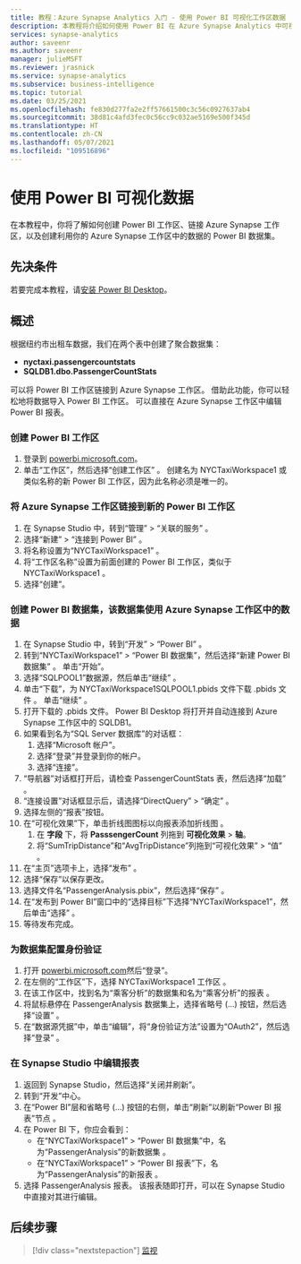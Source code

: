 ```yaml
---
title: 教程：Azure Synapse Analytics 入门 - 使用 Power BI 可视化工作区数据
description: 本教程将介绍如何使用 Power BI 在 Azure Synapse Analytics 中可视化数据。
services: synapse-analytics
author: saveenr
ms.author: saveenr
manager: julieMSFT
ms.reviewer: jrasnick
ms.service: synapse-analytics
ms.subservice: business-intelligence
ms.topic: tutorial
ms.date: 03/25/2021
ms.openlocfilehash: fe830d277fa2e2ff57661500c3c56c0927637ab4
ms.sourcegitcommit: 38d81c4afd3fec0c56cc9c032ae5169e500f345d
ms.translationtype: HT
ms.contentlocale: zh-CN
ms.lasthandoff: 05/07/2021
ms.locfileid: "109516896"
---
```

# <a name="visualize-data-with-power-bi"></a>使用 Power BI 可视化数据

在本教程中，你将了解如何创建 Power BI 工作区、链接 Azure Synapse 工作区，以及创建利用你的 Azure Synapse 工作区中的数据的 Power BI 数据集。 

## <a name="prerequisites"></a>先决条件
若要完成本教程，请[安装 Power BI Desktop](https://aka.ms/pbidesktopstore)。

## <a name="overview"></a>概述

根据纽约市出租车数据，我们在两个表中创建了聚合数据集：
- **nyctaxi.passengercountstats**
- **SQLDB1.dbo.PassengerCountStats**

可以将 Power BI 工作区链接到 Azure Synapse 工作区。 借助此功能，你可以轻松地将数据导入 Power BI 工作区。 可以直接在 Azure Synapse 工作区中编辑 Power BI 报表。 

### <a name="create-a-power-bi-workspace"></a>创建 Power BI 工作区

1. 登录到 [powerbi.microsoft.com](https://powerbi.microsoft.com/)。
1. 单击“工作区”，然后选择“创建工作区” 。 创建名为 NYCTaxiWorkspace1 或类似名称的新 Power BI 工作区，因为此名称必须是唯一的。

### <a name="link-your-azure-synapse-workspace-to-your-new-power-bi-workspace"></a>将 Azure Synapse 工作区链接到新的 Power BI 工作区

1. 在 Synapse Studio 中，转到“管理” > “关联的服务” 。
1. 选择“新建” > “连接到 Power BI” 。
1. 将名称设置为“NYCTaxiWorkspace1” 。
1. 将“工作区名称”设置为前面创建的 Power BI 工作区，类似于 NYCTaxiWorkspace1 。
1. 选择“创建”。

### <a name="create-a-power-bi-dataset-that-uses-data-in-your-azure-synapse-workspace"></a>创建 Power BI 数据集，该数据集使用 Azure Synapse 工作区中的数据

1. 在 Synapse Studio 中，转到“开发” > “Power BI” 。
1. 转到“NYCTaxiWorkspace1” > “Power BI 数据集”，然后选择“新建 Power BI 数据集”  。 单击“开始”。
1. 选择“SQLPOOL1”数据源，然后单击“继续” 。
1. 单击“下载”，为 NYCTaxiWorkspace1SQLPOOL1.pbids 文件下载 .pbids 文件 。 单击“继续” 。
1. 打开下载的 .pbids 文件。 Power BI Desktop 将打开并自动连接到 Azure Synapse 工作区中的 SQLDB1。
1. 如果看到名为“SQL Server 数据库”的对话框：
    1. 选择“Microsoft 帐户”。
    1. 选择“登录”并登录到你的帐户。
    1. 选择“连接”。
1. “导航器”对话框打开后，请检查 PassengerCountStats 表，然后选择“加载”  。
1. “连接设置”对话框显示后，请选择“DirectQuery” > “确定”  。
1. 选择左侧的“报表”按钮。
1. 在“可视化效果”下，单击折线图图标以向报表添加折线图 。
    1. 在 **字段** 下，将 **PasssengerCount** 列拖到 **可视化效果** > **轴**。
    1. 将“SumTripDistance”和“AvgTripDistance”列拖到“可视化效果” > “值”   。
1. 在“主页”选项卡上，选择“发布” 。
1. 选择“保存”以保存更改。
1. 选择文件名“PassengerAnalysis.pbix”，然后选择“保存” 。
1. 在“发布到 Power BI”窗口中的“选择目标”下选择“NYCTaxiWorkspace1”，然后单击“选择”   。
1. 等待发布完成。 

### <a name="configure-authentication-for-your-dataset"></a>为数据集配置身份验证

1. 打开 [powerbi.microsoft.com](https://powerbi.microsoft.com/)然后“登录”。
1. 在左侧的“工作区”下，选择 NYCTaxiWorkspace1 工作区 。
1. 在该工作区中，找到名为“乘客分析”的数据集和名为“乘客分析”的报表 。
1. 将鼠标悬停在 PassengerAnalysis 数据集上，选择省略号 (...) 按钮，然后选择“设置” 。
1. 在“数据源凭据”中，单击“编辑”，将“身份验证方法”设置为“OAuth2”，然后选择“登录”    。

### <a name="edit-a-report-in-synapse-studio"></a>在 Synapse Studio 中编辑报表

1. 返回到 Synapse Studio，然后选择“关闭并刷新”。
1. 转到“开发”中心。
1. 在“Power BI”层和省略号 (...) 按钮的右侧，单击“刷新”以刷新“Power BI 报表”节点  。
1. 在 Power BI 下，你应会看到：
    * 在“NYCTaxiWorkspace1” > “Power BI 数据集”中，名为“PassengerAnalysis”的新数据集  。
    * 在“NYCTaxiWorkspace1” > “Power BI 报表”下，名为“PassengerAnalysis”的新报表  。
1. 选择 PassengerAnalysis 报表。 该报表随即打开，可以在 Synapse Studio 中直接对其进行编辑。



## <a name="next-steps"></a>后续步骤

> [!div class="nextstepaction"]
> [监视](get-started-monitor.md)
                                 

